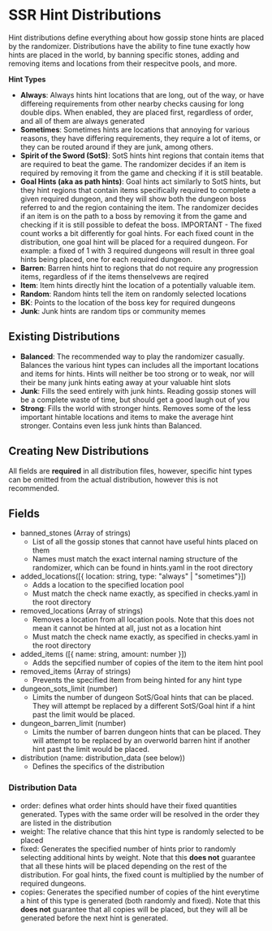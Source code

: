 # SSR Hint Distributions

Hint distributions define everything about how gossip stone hints are placed by the randomizer. Distributions have the ability to fine tune exactly how hints are placed in the world, by banning specific stones, adding and removing items and locations from their respecitve pools, and more.


**Hint Types**
- **Always**: Always hints hint locations that are long, out of the way, or have differeing requirements from other nearby checks causing for long double dips. When enabled, they are placed first, regardless of order, and all of them are always generated
- **Sometimes**: Sometimes hints are locations that annoying for various reasons, they have differing requirements, they require a lot of items, or they can be routed around if they are junk, among others.
- **Spirit of the Sword (SotS)**: SotS hints hint regions that contain items that are required to beat the game. The randomizer decides if an item is required by removing it from the game and checking if it is still beatable.
- **Goal Hints (aka as path hints)**: Goal hints act similarly to SotS hints, but they hint regions that contain items specifically required to complete a given required dungeon, and they will show both the dungeon boss referred to and the region containing the item. The randomizer decides if an item is on the path to a boss by removing it from the game and checking if it is still possible to defeat the boss. IMPORTANT - The fixed count works a bit differently for goal hints. For each fixed count in the distribution, one goal hint will be placed for a required dungeon. For example: a fixed of 1 with 3 required dungeons will result in three goal hints being placed, one for each required dungeon.
- **Barren**: Barren hints hint to regions that do not require any progression items, regardless of if the items thenselvews are reqired
- **Item**: Item hints directly hint the location of a potentially valuable item.
- **Random**: Random hints tell the item on randomly selected locations
- **BK**: Points to the location of the boss key for required dungeons
- **Junk**: Junk hints are random tips or community memes


## Existing Distributions
- **Balanced**: The recommended way to play the randomizer casually. Balances the various hint types can includes all the important locations and items for hints. Hints will neither be too strong or to weak, nor will their be many junk hints eating away at your valuable hint slots
- **Junk**: Fills the seed entirely with junk hints. Reading gossip stones will be a complete waste of time, but should get a good laugh out of you
- **Strong**: Fills the world with stronger hints. Removes some of the less important hintable locations and items to make the average hint stronger. Contains even less junk hints than Balanced.


## Creating New Distributions
All fields are **required** in all distribution files, however, specific hint types can be omitted from the actual distribution, however this is not recommended.

## Fields
- banned_stones (Array of strings)
  - List of all the gossip stones that cannot have useful hints placed on them
  - Names must match the exact internal naming structure of the randomizer, which can be found in hints.yaml in the root directory
- added_locations([{ location: string, type: "always" | "sometimes"}])
  - Adds a location to the specified location pool
  - Must match the check name exactly, as specified in checks.yaml in the root directory
- removed_locations (Array of strings)
  - Removes a location from all location pools. Note that this does not mean it cannot be hinted at all, just not as a location hint
  - Must match the check name exactly, as specified in checks.yaml in the root directory
- added_items ([{ name: string, amount: number }])
  - Adds the sepcified number of copies of the item to the item hint pool
- removed_items (Array of strings)
  - Prevents the specified item from being hinted for any hint type
- dungeon_sots_limit (number)
  - Limits the number of dungeon SotS/Goal hints that can be placed. They will attempt be replaced by a different SotS/Goal hint if a hint past the limit would be placed.
- dungeon_barren_limit (number)
  - Limits the number of barren dungeon hints that can be placed. They will attempt to be replaced by an overworld barren hint if another hint past the limit would be placed.
- distribution (name: distribution_data (see below))
  - Defines the specifics of the distribution

### Distribution Data
- order: defines what order hints should have their fixed quantities generated. Types with the same order will be resolved in the order they are listed in the distribution
- weight: The relative chance that this hint type is randomly selected to be placed
- fixed: Generates the specified number of hints prior to randomly selecting additional hints by weight. Note that this **does not** guarantee that all these hints will be placed depending on the rest of the distribution. For goal hints, the fixed count is multiplied by the number of required dungeons.
- copies: Generates the specified number of copies of the hint everytime a hint of this type is generated (both randomly and fixed). Note that this **does not** guarantee that all copies will be placed, but they will all be generated before the next hint is generated.

